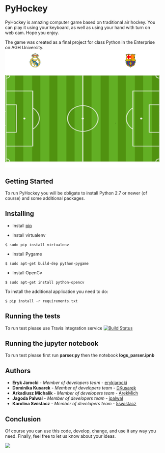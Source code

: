 # PyHockey

PyHockey is amazing computer game based on traditional air hockey. You can play it using your keyboard, as well as using your hand with turn on web cam. Hope you enjoy.

The game was created as a final project for class Python in the Enterprise on AGH University.
![](https://github.com/DKusarek/PyHockey/blob/master/resources/graphics/football_board.png)


## Getting Started

To run PyHockey you will be obligate to install Python 2.7 or newer (of course) and some additional packages.

## Installing

* Install [pip](https://pypi.python.org/pypi/pip) 

* Install virtualenv

```
$ sudo pip install virtualenv
```

* Install Pygame

```
$ sudo apt-get build-dep python-pygame
```

* Install OpenCv

```
$ sudo apt-get install python-opencv
```


To install the additional application you need to do:

```
$ pip install -r requirements.txt
```

## Running the tests

To run test please use Travis integration service [![Build Status](https://travis-ci.org/DKusarek/PyHockey.svg?branch=master)](https://travis-ci.org/DKusarek/PyHockey)


## Running the jupyter notebook

To run test please first run **parser.py** then the notebook **logs_parser.ipnb**


## Authors

* **Eryk Jarocki** - *Member of developers team* - [erykjarocki](https://github.com/erykjarocki)
* **Dominika Kusarek** - *Member of developers team* - [DKusarek](https://github.com/DKusarek)
* **Arkadiusz Michalik** - *Member of developers team* - [ArekMich](https://github.com/ArekMich)
* **Jagoda Palwal** - *Member of developers team* - [jpalwal](https://github.com/jpalwal)
* **Karolina Swistacz** - *Member of developers team* - [5swistacz](https://github.com/5swistacz)

## Conclusion

Of course you can use this code, develop, change, and use it any way you need. Finally, feel free to let us know about your ideas.

![](https://media.giphy.com/media/3o6MbnmMOr1N5jb7sA/giphy.gif)


